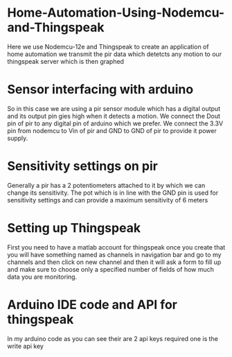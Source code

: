 # Home-Automation-Using-Nodemcu-and-Thingspeak
Here we use Nodemcu-12e and Thingspeak to create an application of home automation we transmit the pir data which detetcts any motion to our thingspeak server which is then graphed
# Sensor interfacing with arduino
So in this case we are using a pir sensor module which has a digital output and its output pin gies high when it detects a motion. We connect the Dout pin of pir to any digital pin of arduino which we prefer. We connect the 3.3V pin from nodemcu to Vin of pir and GND to GND of pir to provide it power supply.
# Sensitivity settings on pir
Generally a pir has a 2 potentiometers attached to it by which we can change its sensitivity. The pot which is in line with the GND pin is used for sensitivity settings and can provide a maximum sensitivity of 6 meters
# Setting up Thingspeak 
First you need to have a matlab account for thingspeak once you create that you will have something named as channels in navigation bar and go to my channels and then click on new channel and then it will ask a form to fill up and make sure to choose only a specified number of fields of how much data you are monitoring.
# Arduino IDE code and API for thingspeak
In my arduino code as you can see their are 2 api keys required one is the write api key 


